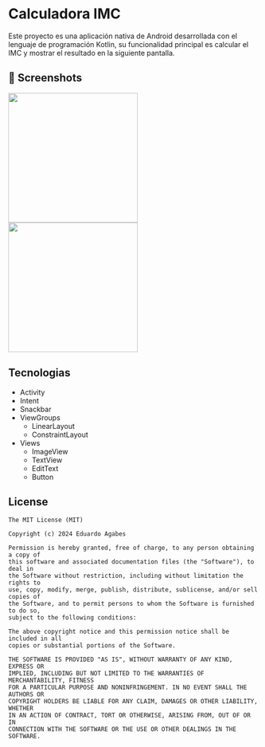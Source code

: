 # Calculadora IMC
Este proyecto es una aplicación nativa de Android desarrollada con el lenguaje de programación Kotlin, su funcionalidad principal es calcular el IMC y mostrar el resultado en la siguiente pantalla.

## :camera_flash: Screenshots
<!-- You can add more screenshots here if you like -->
<img src="https://github.com/user-attachments/assets/976dcb74-541a-4b8d-94c9-916d44e07cdc" width=260/> <img src="https://github.com/user-attachments/assets/f752dcbf-894d-4928-8e67-05ad81fa15ce" width=260/>


## Tecnologias
- Activity
- Intent
- Snackbar
- ViewGroups
  - LinearLayout
  - ConstraintLayout
- Views
   - ImageView
   - TextView
   - EditText
   - Button



## License
```
The MIT License (MIT)

Copyright (c) 2024 Eduardo Agabes

Permission is hereby granted, free of charge, to any person obtaining a copy of
this software and associated documentation files (the "Software"), to deal in
the Software without restriction, including without limitation the rights to
use, copy, modify, merge, publish, distribute, sublicense, and/or sell copies of
the Software, and to permit persons to whom the Software is furnished to do so,
subject to the following conditions:

The above copyright notice and this permission notice shall be included in all
copies or substantial portions of the Software.

THE SOFTWARE IS PROVIDED "AS IS", WITHOUT WARRANTY OF ANY KIND, EXPRESS OR
IMPLIED, INCLUDING BUT NOT LIMITED TO THE WARRANTIES OF MERCHANTABILITY, FITNESS
FOR A PARTICULAR PURPOSE AND NONINFRINGEMENT. IN NO EVENT SHALL THE AUTHORS OR
COPYRIGHT HOLDERS BE LIABLE FOR ANY CLAIM, DAMAGES OR OTHER LIABILITY, WHETHER
IN AN ACTION OF CONTRACT, TORT OR OTHERWISE, ARISING FROM, OUT OF OR IN
CONNECTION WITH THE SOFTWARE OR THE USE OR OTHER DEALINGS IN THE SOFTWARE.
```

